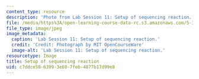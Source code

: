 ```yaml
---
content_type: resource
description: 'Photo from Lab Session 11: Setup of sequencing reaction.'
file: /media/https%3A/open-learning-course-data-rc.s3.amazonaws.com/5-36-biochemistry-laboratory-spring-2009/c7ddce5063993e607feb4877b17d99e8_Lab11_8.jpg
file_type: image/jpeg
image_metadata:
  caption: 'Lab Session 11: Setup of sequencing reaction.'
  credit: 'Credit: Photograph by MIT OpenCourseWare'
  image-alt: 'Lab Session 11: Setup of sequencing reaction.'
resourcetype: Image
title: Setup of sequencing reaction
uid: c7ddce50-6399-3e60-7feb-4877b17d99e8
---
```

